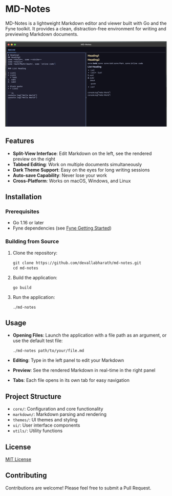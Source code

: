 # MD-Notes

MD-Notes is a lightweight Markdown editor and viewer built with Go and the Fyne toolkit. It provides a clean, distraction-free environment for writing and previewing Markdown documents.

<p align="center">
  <img src="assets/img1.png" alt="MD Notes" width="800">
</p>

## Features

- **Split-View Interface**: Edit Markdown on the left, see the rendered preview on the right
- **Tabbed Editing**: Work on multiple documents simultaneously
- **Dark Theme Support**: Easy on the eyes for long writing sessions
- **Auto-save Capability**: Never lose your work
- **Cross-Platform**: Works on macOS, Windows, and Linux

## Installation

### Prerequisites

- Go 1.16 or later
- Fyne dependencies (see [Fyne Getting Started](https://developer.fyne.io/started/))

### Building from Source

1. Clone the repository:
   ```
   git clone https://github.com/devallabharath/md-notes.git
   cd md-notes
   ```

2. Build the application:
   ```
   go build
   ```

3. Run the application:
   ```
   ./md-notes
   ```

## Usage

- **Opening Files**: Launch the application with a file path as an argument, or use the default test file:
  ```
  ./md-notes path/to/your/file.md
  ```

- **Editing**: Type in the left panel to edit your Markdown
- **Preview**: See the rendered Markdown in real-time in the right panel
- **Tabs**: Each file opens in its own tab for easy navigation

## Project Structure

- `core/`: Configuration and core functionality
- `markdown/`: Markdown parsing and rendering
- `themes/`: UI themes and styling
- `ui/`: User interface components
- `utils/`: Utility functions

## License

[MIT License](LICENSE)

## Contributing

Contributions are welcome! Please feel free to submit a Pull Request.